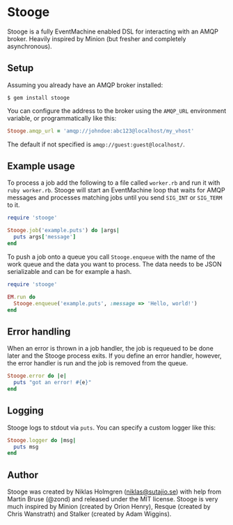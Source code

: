 Stooge
======

Stooge is a fully EventMachine enabled DSL for interacting with an AMQP broker. Heavily inspired by Minion (but fresher and completely asynchronous).

Setup
-----

Assuming you already have an AMQP broker installed:

    $ gem install stooge

You can configure the address to the broker using the ```AMQP_URL``` environment variable, or programmatically like this:

```ruby
Stooge.amqp_url = 'amqp://johndoe:abc123@localhost/my_vhost'
```

The default if not specified is ```amqp://guest:guest@localhost/```.

Example usage
-------------

To process a job add the following to a file called ```worker.rb``` and run it with ```ruby worker.rb```. Stooge will start an EventMachine loop that waits for AMQP messages and processes matching jobs until you send ```SIG_INT``` or ```SIG_TERM``` to it.

```ruby
require 'stooge'

Stooge.job('example.puts') do |args|
  puts args['message']
end
```

To push a job onto a queue you call ```Stooge.enqueue``` with the name of the work queue and the data you want to process. The data needs to be JSON serializable and can be for example a hash.

```ruby
require 'stooge'

EM.run do
  Stooge.enqueue('example.puts', :message => 'Hello, world!')
end
```

Error handling
--------------

When an error is thrown in a job handler, the job is requeued to be done later and the Stooge process exits. If you define an error handler, however, the error handler is run and the job is removed from the queue.

```ruby
Stooge.error do |e|
  puts "got an error! #{e}"
end
```

Logging
-------

Stooge logs to stdout via ```puts```. You can specify a custom logger like this:

```ruby
Stooge.logger do |msg|
  puts msg
end
```

Author
------

Stooge was created by Niklas Holmgren (niklas@sutajio.se) with help from Martin Bruse (@zond) and released under the MIT license. Stooge is very much inspired by Minion (created by Orion Henry), Resque (created by Chris Wanstrath) and Stalker (created by Adam Wiggins).
